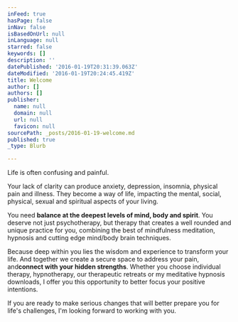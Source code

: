 ```yaml
---
inFeed: true
hasPage: false
inNav: false
isBasedOnUrl: null
inLanguage: null
starred: false
keywords: []
description: ''
datePublished: '2016-01-19T20:31:39.063Z'
dateModified: '2016-01-19T20:24:45.419Z'
title: Welcome
author: []
authors: []
publisher:
  name: null
  domain: null
  url: null
  favicon: null
sourcePath: _posts/2016-01-19-welcome.md
published: true
_type: Blurb

---
```

Life is often confusing and painful.

Your lack of clarity can produce anxiety, depression, insomnia, physical pain and illness.  They become a way of life, impacting the mental, social, physical, sexual and spiritual aspects of your living.

You need **balance at the deepest levels of mind, body and spirit**. You deserve not just psychotherapy, but therapy that creates a well rounded and unique practice for you, combining the best of mindfulness meditation, hypnosis and cutting edge mind/body brain techniques.

Because deep within you lies the wisdom and experience to transform your life. And together we create a secure space to address your pain, and**connect with your hidden strengths**. Whether you choose individual therapy, hypnotherapy, our therapeutic retreats or my meditative hypnosis downloads, I offer you this opportunity to better focus your positive intentions.

If you are ready to make serious changes that will better prepare you for life's challenges, I'm looking forward to working with you.